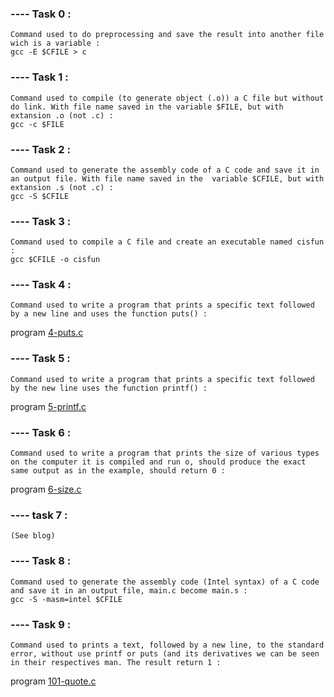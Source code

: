 ### ---- Task 0 :

    Command used to do preprocessing and save the result into another file wich is a variable :
    gcc -E $CFILE > c


### ---- Task 1 :

    Command used to compile (to generate object (.o)) a C file but without do link. With file name saved in the variable $FILE, but with extansion .o (not .c) : 
    gcc -c $FILE


### ---- Task 2 : 

    Command used to generate the assembly code of a C code and save it in an output file. With file name saved in the  variable $CFILE, but with extansion .s (not .c) : 
    gcc -S $CFILE


### ---- Task 3 : 

    Command used to compile a C file and create an executable named cisfun : 
    gcc $CFILE -o cisfun

### ---- Task 4 : 

    Command used to write a program that prints a specific text followed by a new line and uses the function puts() :
program [4-puts.c](https://github.com/Mylliah/holbertonschool-low_level_programming/blob/main/hello_world/4-puts.c)    


### ---- Task 5 :

    Command used to write a program that prints a specific text followed by the new line uses the function printf() : 
program [5-printf.c](https://github.com/Mylliah/holbertonschool-low_level_programming/blob/main/hello_world/5-printf.c)


### ---- Task 6 :

    Command used to write a program that prints the size of various types on the computer it is compiled and run o, should produce the exact same output as in the example, should return 0 : 
program [6-size.c](https://github.com/Mylliah/holbertonschool-low_level_programming/blob/main/hello_world/6-size.c)


### ---- task 7 :

    (See blog)


### ---- Task 8 :

    Command used to generate the assembly code (Intel syntax) of a C code and save it in an output file, main.c become main.s : 
    gcc -S -masm=intel $CFILE


### ---- Task 9 : 

    Command used to prints a text, followed by a new line, to the standard error, without use printf or puts (and its derivatives we can be seen in their respectives man. The result return 1 : 
program [101-quote.c](https://github.com/Mylliah/holbertonschool-low_level_programming/blob/main/hello_world/101-quote.c)


